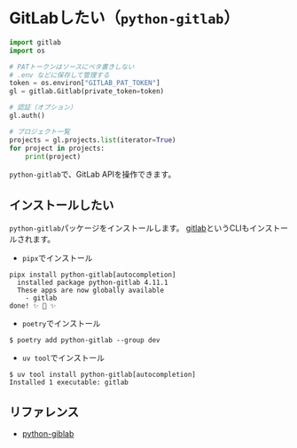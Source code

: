 # GitLabしたい（`python-gitlab`）

```python
import gitlab
import os

# PATトークンはソースにベタ書きしない
# .env などに保存して管理する
token = os.environ["GITLAB_PAT_TOKEN"]
gl = gitlab.Gitlab(private_token=token)

# 認証（オプション）
gl.auth()

# プロジェクト一覧
projects = gl.projects.list(iterator=True)
for project in projects:
    print(project)
```

`python-gitlab`で、GitLab APIを操作できます。

## インストールしたい

`python-gitlab`パッケージをインストールします。
[gitlab](../command/command-gitlab.md)というCLIもインストールされます。

- `pipx`でインストール

```console
pipx install python-gitlab[autocompletion]
  installed package python-gitlab 4.11.1
  These apps are now globally available
    - gitlab
done! ✨ 🌟 ✨
```

- `poetry`でインストール

```console
$ poetry add python-gitlab --group dev
```

- `uv tool`でインストール

```console
$ uv tool install python-gitlab[autocompletion]
Installed 1 executable: gitlab
```

## リファレンス

- [python-giblab](https://python-gitlab.readthedocs.io/en/stable/index.html)
